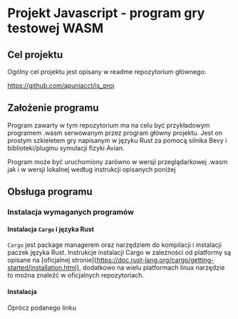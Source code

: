 # Projekt Javascript - program gry testowej WASM

## Cel projektu
Ogólny cel projektu jest opisany w readme repozytorium głównego:

https://github.com/apuniacct/js_proj

## Założenie programu
Program zawarty w tym repozytorium ma na celu być przykładowym programem .wasm serwowanym przez program główny projektu. 
Jest on prostym szkieletem gry napisanym w języku Rust za pomocą silnika Bevy i biblioteki/pluginu symulacji fizyki Avian.

Program może być uruchomiony zarówno w wersji przeglądarkowej .wasm jak i w wersji lokalnej według instrukcji opisanych poniżej

## Obsługa programu
### Instalacja wymaganych programów
#### Instalacja `Cargo` i języka Rust
`Cargo` jest package managerem oraz narzędziem do kompilacji i instalacji paczek języka Rust. 
Instrukcje instalacji Cargo w zależności od platformy są opisane na [oficjalnej stronie]{https://doc.rust-lang.org/cargo/getting-started/installation.html}, 
dodatkowo na wielu platformach linux narzędzie to można znaleźć w oficjalnych repozytoriach.

#### Instalacja 


Oprócz podanego linku 
